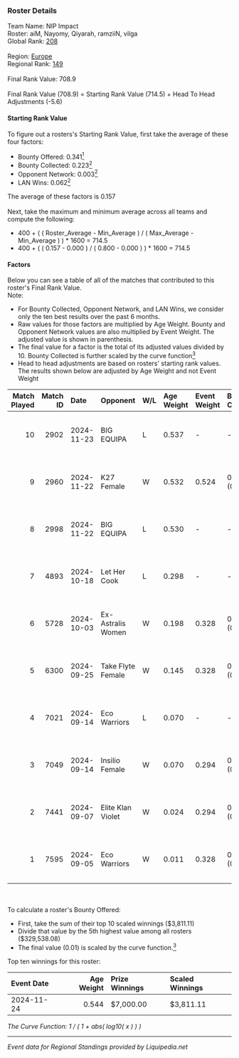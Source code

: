 ### Roster Details<br />
Team Name: NIP Impact<br />
Roster: aiM, Nayomy, Qiyarah, ramziiN, vilga<br />
Global Rank: [208](../standings_global.md)<br />
<br />
Region: [Europe]( ../standings_europe.md)<br />
Regional Rank: [149]( ../standings_europe.md)<br />
<br />
Final Rank Value:  708.9<br />
<br />
Final Rank Value (708.9) = Starting Rank Value (714.5) + Head To Head Adjustments (-5.6)<br />

#### Starting Rank Value<br />
To figure out a rosters's Starting Rank Value, first take the average of these four factors:<br />
- Bounty Offered: 0.341[<sup>1</sup>](#table2)
- Bounty Collected: 0.223[<sup>2</sup>](#table1)
- Opponent Network: 0.003[<sup>2</sup>](#table1)
- LAN Wins: 0.062[<sup>2</sup>](#table1)

The average of these factors is 0.157<br />
<br />
Next, take the maximum and minimum average across all teams and compute the following:<br />
- 400 + ( ( Roster_Average - Min_Average ) / ( Max_Average - Min_Average ) ) * 1600 = 714.5
- 400 + ( ( 0.157 - 0.000 ) / ( 0.800 - 0.000 ) ) * 1600 = 714.5


#### Factors<br />
Below you can see a table of all of the matches that contributed to this roster's Final Rank Value.<br />
Note:<br />

- For Bounty Collected, Opponent Network, and LAN Wins, we consider only the ten best results over the past 6 months.
- Raw values for those factors are multiplied by Age Weight. Bounty and Opponent Network values are also multiplied by Event Weight. The adjusted value is shown in parenthesis.
- The final value for a factor is the total of its adjusted values divided by 10. Bounty Collected is further scaled by the curve function[<sup>3</sup>](#curveFunction)
- Head to head adjustments are based on rosters' starting rank values. The results shown below are adjusted by Age Weight and not Event Weight
<span id="table1"></span><br />


| Match Played | Match ID | Date       | Opponent          | W/L | Age Weight | Event Weight | Bounty Collected | Opponent Network | LAN Wins  | H2H Adj. | Roster                               |
| -: | -: | :- | :- | :- | :- | :- | :- | :- | :- | -: | :- |
|           10 |     2902 | 2024-11-23 | BIG EQUIPA        | L   | 0.537      | -            | -                | -                | -         |    -7.00 | aiM, Nayomy, Qiyarah, ramziiN, vilga |
|            9 |     2960 | 2024-11-22 | K27 Female        | W   | 0.532      | 0.524        | 0.008 (0.002)    | 0.055 (0.015)    | 1 (0.532) |     8.41 | aiM, Nayomy, Qiyarah, ramziiN, vilga |
|            8 |     2998 | 2024-11-22 | BIG EQUIPA        | L   | 0.530      | -            | -                | -                | -         |    -6.93 | aiM, Nayomy, Qiyarah, ramziiN, vilga |
|            7 |     4893 | 2024-10-18 | Let Her Cook      | L   | 0.298      | -            | -                | -                | -         |    -5.73 | aiM, Nayomy, Qiyarah, ramziiN, vilga |
|            6 |     5728 | 2024-10-03 | Ex-Astralis Women | W   | 0.198      | 0.328        | 0.010 (0.001)    | 0.083 (0.005)    | 0 (0.000) |     3.46 | aiM, Nayomy, Qiyarah, ramziiN, vilga |
|            5 |     6300 | 2024-09-25 | Take Flyte Female | W   | 0.145      | 0.328        | 0.006 (0.000)    | 0.267 (0.013)    | 0 (0.000) |     1.99 | aiM, Nayomy, Qiyarah, ramziiN, vilga |
|            4 |     7021 | 2024-09-14 | Eco Warriors      | L   | 0.070      | -            | -                | -                | -         |    -0.87 | aiM, Nayomy, Qiyarah, ramziiN, vilga |
|            3 |     7049 | 2024-09-14 | Insilio Female    | W   | 0.070      | 0.294        | 0.000 (0.000)    | 0.005 (0.000)    | 0 (0.000) |     0.71 | aiM, Nayomy, Qiyarah, ramziiN, vilga |
|            2 |     7441 | 2024-09-07 | Elite Klan Violet | W   | 0.024      | 0.294        | 0.000 (0.000)    | 0.001 (0.000)    | 0 (0.000) |     0.11 | aiM, Nayomy, Qiyarah, ramziiN, vilga |
|            1 |     7595 | 2024-09-05 | Eco Warriors      | W   | 0.011      | 0.328        | 0.022 (0.000)    | 0.241 (0.001)    | 0 (0.000) |     0.22 | aiM, Nayomy, Qiyarah, ramziiN, vilga |

<br />
<span id="table2"></span><br />
To calculate a roster's Bounty Offered:<br />

- First, take the sum of their top 10 scaled winnings ($3,811.11)
- Divide that value by the 5th highest value among all rosters ($329,538.08)
- The final value (0.01) is scaled by the curve function.[<sup>3</sup>](#curveFunction)

Top ten winnings for this roster:<br />

| Event Date | Age Weight | Prize Winnings | Scaled Winnings |
| :- | -: | :- | :- |
| 2024-11-24 |      0.544 | $7,000.00      | $3,811.11       |


<span id="curveFunction"></span>_The Curve Function: 1 / ( 1 + abs( log10( x ) ) )_<br />

---
_Event data for Regional Standings provided by Liquipedia.net_<br />
